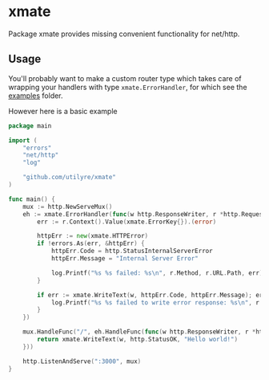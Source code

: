 # xmate

Package xmate provides missing convenient functionality for net/http.

## Usage

You'll probably want to make a custom router type which takes care of wrapping
your handlers with type `xmate.ErrorHandler`, for which see the
[examples][examples] folder.

However here is a basic example

```go
package main

import (
	"errors"
	"net/http"
	"log"

	"github.com/utilyre/xmate"
)

func main() {
	mux := http.NewServeMux()
	eh := xmate.ErrorHandler(func(w http.ResponseWriter, r *http.Request) {
		err := r.Context().Value(xmate.ErrorKey{}).(error)

		httpErr := new(xmate.HTTPError)
		if !errors.As(err, &httpErr) {
			httpErr.Code = http.StatusInternalServerError
			httpErr.Message = "Internal Server Error"

			log.Printf("%s %s failed: %s\n", r.Method, r.URL.Path, err)
		}

		if err := xmate.WriteText(w, httpErr.Code, httpErr.Message); err != nil {
			log.Printf("%s %s failed to write error response: %s\n", r.Method, r.URL.Path, err)
		}
	})

	mux.HandleFunc("/", eh.HandleFunc(func(w http.ResponseWriter, r *http.Request) error {
		return xmate.WriteText(w, http.StatusOK, "Hello world!")
	}))

	http.ListenAndServe(":3000", mux)
}
```

[examples]: https://github.com/utilyre/xmate/tree/main/examples
